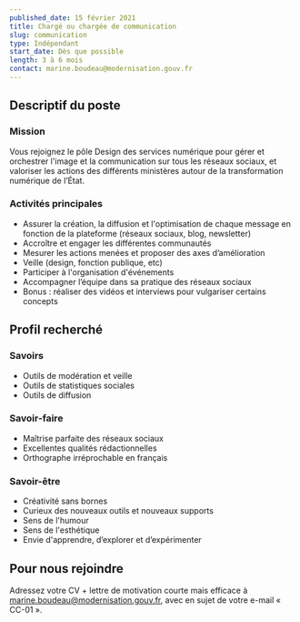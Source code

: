 ```yaml
---
published_date: 15 février 2021
title: Chargé ou chargée de communication
slug: communication
type: Indépendant
start_date: Dès que possible
length: 3 à 6 mois
contact: marine.boudeau@modernisation.gouv.fr
---
```



## Descriptif du poste

### Mission
Vous rejoignez le pôle Design des services numérique pour gérer et orchestrer l'image et la communication sur tous les réseaux sociaux, et valoriser les actions des différents ministères autour de la transformation numérique de l’État.


### Activités principales
- Assurer la création, la diffusion et l'optimisation de chaque message en fonction de la plateforme (réseaux sociaux, blog, newsletter)
- Accroître et engager les différentes communautés
- Mesurer les actions menées et proposer des axes d’amélioration
- Veille (design, fonction publique, etc)
- Participer à l'organisation d'événements
- Accompagner l’équipe dans sa pratique des réseaux sociaux
- Bonus : réaliser des vidéos et interviews pour vulgariser certains concepts


## Profil recherché

### Savoirs
- Outils de modération et veille
- Outils de statistiques sociales
- Outils de diffusion

### Savoir‐faire
- Maîtrise parfaite des réseaux sociaux
- Excellentes qualités rédactionnelles
- Orthographe irréprochable en français

### Savoir-être
- Créativité sans bornes
- Curieux des nouveaux outils et nouveaux supports
- Sens de l'humour
- Sens de l'esthétique
- Envie d'apprendre, d’explorer et d’expérimenter

## Pour nous rejoindre
Adressez votre CV + lettre de motivation courte mais efficace à <a href="mailto:marine.boudeau@modernisation.gouv.fr">marine.boudeau@modernisation.gouv.fr</a>, avec en sujet de votre e-mail « CC-01 ». 
